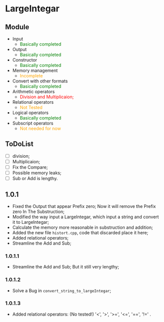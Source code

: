 # LargeIntegar
## Module
- Input
	- <font color=green>Basically completed</font>
- Output
	- <font color=green>Basically completed</font>
- Constructor
	- <font color=green>Basically completed</font>
- Memory management
	- <font color=orange>Incomplete</font>
- Convert with other formats
	- <font color=green>Basically completed</font>
- Arithmetic operators
	- <font color=red>Division and Multiplicaion;</font>
- Relational operators
	- <font color=orange>Not Tested</font>
- Logical operators
	- <font color=green>Basically completed</font>
- Subscript operators
	- <font color=orange>Not needed for now</font>



## ToDoList
- [ ] division;
- [ ] Multiplicaion;
- [ ] Fix the Compare;
- [ ] Possible memory leaks;
- [ ] Sub or Add is lengthy.

## 1.0.1
- Fixed the Output that appear Prefix zero;
Now it will remove the Prefix zero In The Substruction;
- Modified the way input a LargeIntegar, 
which input a string and convert it to LargeIntegar;
- Calculate the memory more reasonable in substruction and addition;
- Added the new file `histort.cpp`, code that discarded place it here;
- Added relational operators;
- Streamline the Add and Sub;

### 1.0.1.1
- Streamline the Add and Sub;
But it still very lengthy;

### 1.0.1.2
- Solve a Bug in `convert_string_to_largeIntegar`;

### 1.0.1.3
- Added relational operators: (No tested!)
'<', '>', '>=', '<=', '==', '!='	.